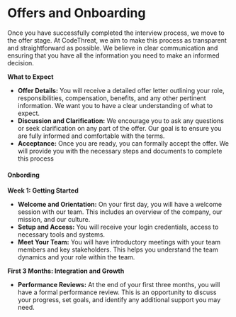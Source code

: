# Offers and Onboarding

Once you have successfully completed the interview process, we move to the offer stage. At CodeThreat, we aim to make this process as transparent and straightforward as possible. We believe in clear communication and ensuring that you have all the information you need to make an informed decision.

**What to Expect**

* **Offer Details:** You will receive a detailed offer letter outlining your role, responsibilities, compensation, benefits, and any other pertinent information. We want you to have a clear understanding of what to expect.
* **Discussion and Clarification:** We encourage you to ask any questions or seek clarification on any part of the offer. Our goal is to ensure you are fully informed and comfortable with the terms.
* **Acceptance:** Once you are ready, you can formally accept the offer. We will provide you with the necessary steps and documents to complete this process

#### Onbording

**Week 1: Getting Started**

* **Welcome and Orientation:** On your first day, you will have a welcome session with our team. This includes an overview of the company, our mission, and our culture.
* **Setup and Access:** You will receive your login credentials, access to necessary tools and systems.
* **Meet Your Team:** You will have introductory meetings with your team members and key stakeholders. This helps you understand the team dynamics and your role within the team.

**First 3 Months: Integration and Growth**

* **Performance Reviews:** At the end of your first three months, you will have a formal performance review. This is an opportunity to discuss your progress, set goals, and identify any additional support you may need.
